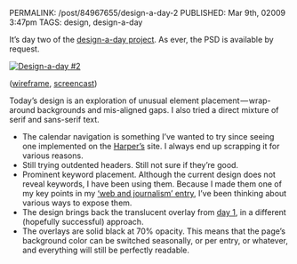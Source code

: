PERMALINK: /post/84967655/design-a-day-2
PUBLISHED: Mar 9th, 02009 3:47pm
TAGS: design, design-a-day

It’s day two of the [design-a-day project][dad]. As ever, the
<abbr class='smallcaps'>PSD</abbr> is available by request.

 [dad]: http://ratafia.info/tagged/design-a-day "See all design-a-day entries"

[![Design-a-day #2][img]][fl]

 [fl]: http://flickr.com/photos/stilist/3341438619/
 [img]: http://farm4.static.flickr.com/3314/3341438619_bdf887ee5e.jpg

([wireframe][wf], [screencast][sc])

 [sc]: http://flickr.com/photos/stilist/3342320656/
 [wf]: http://flickr.com/photos/stilist/3341438623/

Today’s design is an exploration of unusual element placement — wrap-around
backgrounds and mis-aligned gaps. I also tried a direct mixture of serif and
sans-serif text.

* The calendar navigation is something I’ve wanted to try since seeing one
implemented on the [<span class='magazine'>Harper’s</span>][harpers] site. I
always end up scrapping it for various reasons.
* Still trying outdented headers. Still not sure if they’re good.
* Prominent keyword placement. Although the current design does not reveal
keywords, I have been using them. Because I made them one of my key points in
my [‘web and journalism’ entry][waj], I’ve been thinking about various ways
to expose them.
* The design brings back the translucent overlay from [day 1][dad1], in a
different (hopefully successful) approach.
* The overlays are solid black at 70% opacity. This means that the
page’s background color can be switched seasonally, or per entry, or whatever,
and everything will still be perfectly readable.

 [dad1]: http://ratafia.info/post/84465927/design-a-day-1
 [harpers]: http://www.harpers.org/ "Harper’s Magazine"
 [waj]: http://ratafia.info/post/74443947/the-web-and-journalism
